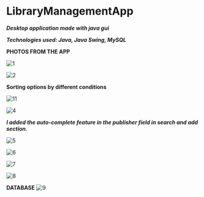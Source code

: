 # LibraryManagementApp
***Desktop application made with java gui***

***Technologies used: Java, Java Swing, MySQL***
 
 **PHOTOS FROM THE APP**
 
![1](https://user-images.githubusercontent.com/99878873/187268796-22af48d7-4280-479b-b0db-60a2c9b9b4c8.png)

![2](https://user-images.githubusercontent.com/99878873/187268608-ae809d97-51ac-46c0-8e63-2e63cdf548e8.png)

**Sorting options by different conditions**

![11](https://user-images.githubusercontent.com/99878873/187271117-f82c3f9a-d37b-42c8-914c-89a635739ca5.png)


![4](https://user-images.githubusercontent.com/99878873/187268635-2c158a26-ed36-4c08-9b87-0a9ce447e180.png)

***I added the auto-complete feature in the publisher field in search and add section.***

![5](https://user-images.githubusercontent.com/99878873/187268645-33fe337c-4c86-4026-a790-58f4622c3eb4.png)

![6](https://user-images.githubusercontent.com/99878873/187268649-3f3667a0-7ae7-47bb-8436-6055d2a0fe00.png)

![7](https://user-images.githubusercontent.com/99878873/187268652-ebb1e461-0dde-4179-bf83-08bbc4cdee03.png)

![8](https://user-images.githubusercontent.com/99878873/187268659-104cb69c-1332-4087-bfbf-30d8b1c6a573.png)

**DATABASE**
![9](https://user-images.githubusercontent.com/99878873/187270140-2cfb0eb8-52a7-4b9e-b7a0-28b7c96be46d.png)
